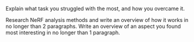 Explain what task you struggled with the most, and how you overcame it.

Research NeRF analysis methods and write an overview of how it works in no longer than 2 paragraphs. 
Write an overview of an aspect you found most interesting in no longer than 1 paragraph.
